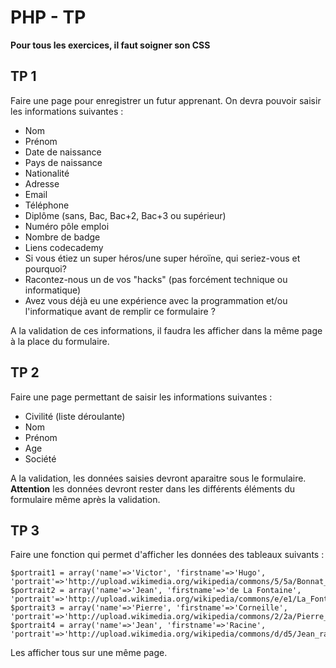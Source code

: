 # PHP - TP
**Pour tous les exercices, il faut soigner son CSS**
## TP 1
Faire une page pour enregistrer un futur apprenant. On devra pouvoir saisir les informations suivantes :  
- Nom
- Prénom
- Date de naissance
- Pays de naissance
- Nationalité
- Adresse
- Email
- Téléphone
- Diplôme (sans, Bac, Bac+2, Bac+3 ou supérieur)
- Numéro pôle emploi
- Nombre de badge
- Liens codecademy
- Si vous étiez un super héros/une super héroïne, qui seriez-vous et pourquoi?
- Racontez-nous un de vos "hacks" (pas forcément technique ou informatique)
- Avez vous déjà eu une expérience avec la programmation et/ou l'informatique avant de remplir ce formulaire ?

A la validation de ces informations, il faudra les afficher dans la même page à la place du formulaire.   

## TP 2
Faire une page permettant de saisir les informations suivantes :
- Civilité (liste déroulante)
- Nom
- Prénom
- Age
- Société

A la validation, les données saisies devront aparaitre sous le formulaire. **Attention** les données devront rester dans les différents éléments du formulaire même après la validation.

## TP 3
Faire une fonction qui permet d'afficher les données des tableaux suivants :




    $portrait1 = array('name'=>'Victor', 'firstname'=>'Hugo', 'portrait'=>'http://upload.wikimedia.org/wikipedia/commons/5/5a/Bonnat_Hugo001z.jpg');
    $portrait2 = array('name'=>'Jean', 'firstname'=>'de La Fontaine', 'portrait'=>'http://upload.wikimedia.org/wikipedia/commons/e/e1/La_Fontaine_par_Rigaud.jpg');
    $portrait3 = array('name'=>'Pierre', 'firstname'=>'Corneille', 'portrait'=>'http://upload.wikimedia.org/wikipedia/commons/2/2a/Pierre_Corneille_2.jpg');
    $portrait4 = array('name'=>'Jean', 'firstname'=>'Racine', 'portrait'=>'http://upload.wikimedia.org/wikipedia/commons/d/d5/Jean_racine.jpg');

Les afficher tous sur une même page.
